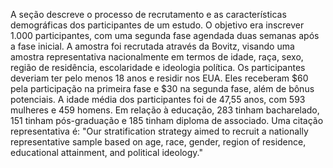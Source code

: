 A seção descreve o processo de recrutamento e as características demográficas dos participantes de um estudo. O objetivo era inscrever 1.000 participantes, com uma segunda fase agendada duas semanas após a fase inicial. A amostra foi recrutada através da Bovitz, visando uma amostra representativa nacionalmente em termos de idade, raça, sexo, região de residência, escolaridade e ideologia política. Os participantes deveriam ter pelo menos 18 anos e residir nos EUA. Eles receberam $60 pela participação na primeira fase e $30 na segunda fase, além de bônus potenciais. A idade média dos participantes foi de 47,55 anos, com 593 mulheres e 459 homens. Em relação à educação, 283 tinham bacharelado, 151 tinham pós-graduação e 185 tinham diploma de associado. Uma citação representativa é: "Our stratification strategy aimed to recruit a nationally representative sample based on age, race, gender, region of residence, educational attainment, and political ideology."